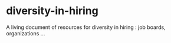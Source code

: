 # diversity-in-hiring
A living document of resources for diversity in hiring : job boards, organizations ...
